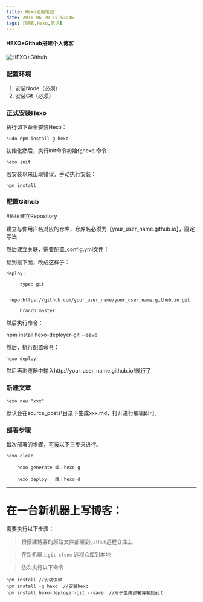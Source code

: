 ```yaml
---
title: Hexo使用笔记
date: 2016-06-20 15:53:46
tags: [随笔,Hexo,笔记]
---
```

#### HEXO+Github搭建个人博客

![HEXO+Github](http://upload.chinaz.com/2015/1016/1444964380585.png)

<!--more-->

### 配置环境
1. 安装Node（必须）
2. 安装Git（必须）

### 正式安装Hexo

执行如下命令安装Hexo：

    sudo npm install-g hexo

初始化然后，执行init命令初始化hexo,命令：

    hexo init

若安装以来出现错误，手动执行安装：	
    
	npm install

### 配置Github

####建立Repository

建立与你用户名对应的仓库，仓库名必须为【your_user_name.github.io】，固定写法

然后建立关联，需要配置_config.yml文件：

翻到最下面，改成这样子：

    deploy:
    
         type: git
    
         repo:https://github.com/your_user_name/your_user_name.github.io.git
    
         branch:master

然后执行命令：

npm install hexo-deployer-git --save

然后，执行配置命令：

    hexo deploy

然后再浏览器中输入http://your_user_name.github.io/就行了

### 新建文章

    hexo new "xxx"
默认会在source\_posts\目录下生成xxx.md，打开进行编辑即可。

### 部署步骤

每次部署的步骤，可按以下三步来进行。
		
	hexo clean 
    
        hexo generate 或：hexo g
    
        hexo deploy   或：hexo d


----------

# 在一台新机器上写博客： #

需要执行以下步骤：


> 将搭建博客的原始文件部署到`github`远程仓库上

> 在新机器上`git clone` 远程仓库到本地

> 依次执行以下命令：
	
	npm install //安装依赖
	npm install -g hexo  //安装hexo
	npm install hexo-deployer-git --save  //用于生成部署博客到git